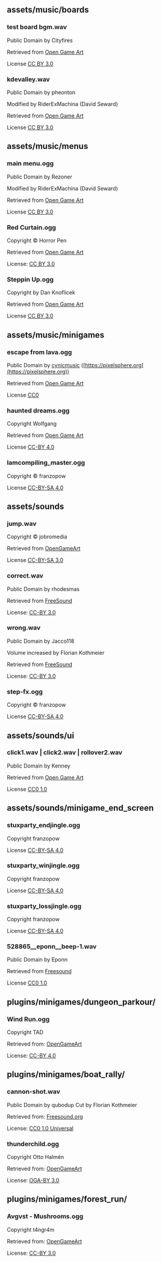 ## assets/music/boards
### test board bgm.wav
Public Domain by Cityfires

Retrieved from [Open Game Art](https://opengameart.org/content/acrostics)

License [CC BY 3.0](http://creativecommons.org/licenses/by/3.0/)

### kdevalley.wav
Public Domain by pheonton

Modified by RiderExMachina (David Seward)

Retrieved from [Open Game Art](https://opengameart.org/content/one)

License [CC BY 3.0](http://creativecommons.org/licenses/by/3.0/)

## assets/music/menus
### main menu.ogg

Public Domain by Rezoner

Modified by RiderExMachina (David Seward)

Retrieved from [Open Game Art](https://opengameart.org/content/happy-arcade-tune)

License [CC BY 3.0](http://creativecommons.org/licenses/by/3.0/)

### Red Curtain.ogg
Copyright © Horror Pen

Retrieved from [Open Game Art](https://opengameart.org/content/red-curtain)

License: [CC BY 3.0](https://creativecommons.org/licenses/by/3.0/legalcode)

### Steppin Up.ogg

Copyright by Dan Knoflicek

Retrieved from [Open Game Art](https://opengameart.org/content/steppin-up)

License [CC BY 3.0](http://creativecommons.org/licenses/by/3.0/legalcode)

## assets/music/minigames
### escape from lava.ogg
Public Domain by [cynicmusic](https://cynicmusic.com) ([https://pixelsphere.org](https://pixelsphere.org))

Retrieved from [Open Game Art](https://opengameart.org/content/battle-theme-a)

License [CC0](http://creativecommons.org/publicdomain/zero/1.0/)

### haunted dreams.ogg

Copyright Wolfgang

Retrieved from [Open Game Art](https://opengameart.org/content/skeleton-waltz-theme)

License [CC-BY 4.0](https://creativecommons.org/licenses/by/4.0/legalcode)

### Iamcompiling_master.ogg

Copyright © franzopow

License [CC-BY-SA 4.0](https://creativecommons.org/licenses/by-sa/4.0/legalcode)

## assets/sounds
### jump.wav

Copyright © jobromedia

Retrieved from [OpenGameArt](https://opengameart.org/content/jbm-sound-effects-pack-1)

License [CC-BY-SA 3.0](https://creativecommons.org/licenses/by-sa/3.0/legalcode)

### correct.wav

Public Domain by rhodesmas

Retrieved from [FreeSound](https://freesound.org/people/rhodesmas/sounds/342751/)

License: [CC-BY 3.0](http://creativecommons.org/licenses/by/3.0/legalcode)

### wrong.wav

Public Domain by Jacco118

Volume increased by Florian Kothmeier

Retrieved from [FreeSound](https://freesound.org/people/Jacco18/sounds/419023/)

License: [CC-BY 3.0](http://creativecommons.org/licenses/by/3.0/legalcode)

### step-fx.ogg

Copyright © franzopow

License [CC-BY-SA 4.0](https://creativecommons.org/licenses/by-sa/4.0/legalcode)

## assets/sounds/ui
### click1.wav | click2.wav | rollover2.wav

Public Domain by Kenney

Retrieved from [Open Game Art](https://opengameart.org/content/51-ui-sound-effects-buttons-switches-and-clicks)

License [CC0 1.0](https://creativecommons.org/publicdomain/zero/1.0/)

## assets/sounds/minigame_end_screen
### stuxparty_endjingle.ogg

Copyright franzopow

License [CC-BY-SA 4.0](https://creativecommons.org/licenses/by-sa/4.0/legalcode)

### stuxparty_winjingle.ogg

Copyright franzopow

License [CC-BY-SA 4.0](https://creativecommons.org/licenses/by-sa/4.0/legalcode)

### stuxparty_lossjingle.ogg

Copyright franzopow

License [CC-BY-SA 4.0](https://creativecommons.org/licenses/by-sa/4.0/legalcode)

### 528865__eponn__beep-1.wav

Public Domain by Eponn

Retrieved from [Freesound](https://freesound.org/people/Eponn/sounds/528865/)

License [CC0 1.0](https://creativecommons.org/publicdomain/zero/1.0/legalcode)

## plugins/minigames/dungeon_parkour/
### Wind Run.ogg
Copyright TAD

Retrieved from: [OpenGameArt](https://opengameart.org/content/wind-run)

License: [CC-BY 4.0](https://creativecommons.org/licenses/by/4.0/legalcode)

## plugins/minigames/boat_rally/
### cannon-shot.wav
Public Domain by qubodup
Cut by Florian Kothmeier

Retrieved from: [Freesound.org](https://freesound.org/people/qubodup/sounds/187767/)

License: [CC0 1.0 Universal](https://creativecommons.org/publicdomain/zero/1.0/legalcode)

### thunderchild.ogg
Copyright Otto Halmén

Retrieved from: [OpenGameArt](https://opengameart.org/content/airship-thunderchild)

License: [OGA-BY 3.0](http://static.opengameart.org/OGA-BY-3.0.txt)

## plugins/minigames/forest_run/
### Avgvst - Mushrooms.ogg
Copyright t4ngr4m

Retrieved from: [OpenGameArt](https://opengameart.org/content/mushrooms-0)

License: [CC-BY 3.0](https://creativecommons.org/licenses/by/3.0/legalcode)
